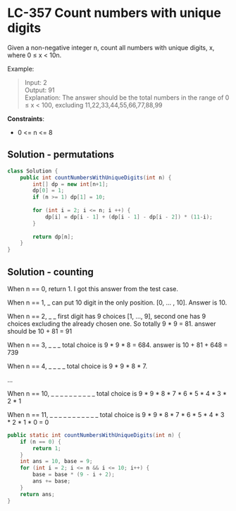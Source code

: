 # LC-357 Count numbers with unique digits
Given a non-negative integer n, count all numbers with unique digits, x, where 0 ≤ x < 10n.

Example:

>Input: 2\
>Output: 91 \
>Explanation: The answer should be the total numbers in the range of 0 ≤ x < 100, 
             excluding 11,22,33,44,55,66,77,88,99

**Constraints**:
* 0 <= n <= 8

## Solution - permutations
```java
class Solution {
    public int countNumbersWithUniqueDigits(int n) {
        int[] dp = new int[n+1];
        dp[0] = 1;
        if (n >= 1) dp[1] = 10;
        
        for (int i = 2; i <= n; i ++) {
            dp[i] = dp[i - 1] + (dp[i - 1] - dp[i - 2]) * (11-i);
        }
        
        return dp[n];
    }
}
```

## Solution - counting
When n == 0, return 1. I got this answer from the test case.

When n == 1, _ can put 10 digit in the only position. [0, ... , 10]. Answer is 10.

When n == 2, _ _ first digit has 9 choices [1, ..., 9], second one has 9 choices excluding the already chosen one. So totally 9 * 9 = 81. answer should be 10 + 81 = 91

When n == 3, _ _ _ total choice is 9 * 9 * 8 = 684. answer is 10 + 81 + 648 = 739

When n == 4, _ _ _ _ total choice is 9 * 9 * 8 * 7.

...

When n == 10, _ _ _ _ _ _ _ _ _ _ total choice is 9 * 9 * 8 * 7 * 6 * 5 * 4 * 3 * 2 * 1

When n == 11, _ _ _ _ _ _ _ _ _ _ _ total choice is 9 * 9 * 8 * 7 * 6 * 5 * 4 * 3 * 2 * 1 * 0 = 0

```java
public static int countNumbersWithUniqueDigits(int n) {
    if (n == 0) {
        return 1;
    }
    int ans = 10, base = 9;
    for (int i = 2; i <= n && i <= 10; i++) {
        base = base * (9 - i + 2);
        ans += base;
    }
    return ans;
}
```